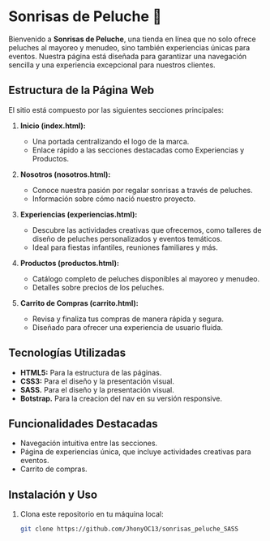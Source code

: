 # Sonrisas de Peluche  🌟  

Bienvenido a **Sonrisas de Peluche**, una tienda en línea que no solo ofrece peluches al mayoreo y menudeo, sino también experiencias únicas para eventos. Nuestra página está diseñada para garantizar una navegación sencilla y una experiencia excepcional para nuestros clientes.  

## Estructura de la Página Web  
El sitio está compuesto por las siguientes secciones principales:  

1. **Inicio (index.html):**  
   - Una portada centralizando el logo de la marca.  
   - Enlace rápido a las secciones destacadas como Experiencias y Productos.  

2. **Nosotros (nosotros.html):**  
   - Conoce nuestra pasión por regalar sonrisas a través de peluches.  
   - Información sobre cómo nació nuestro proyecto.  

3. **Experiencias (experiencias.html):**  
   - Descubre las actividades creativas que ofrecemos, como talleres de diseño de peluches personalizados y eventos temáticos.  
   - Ideal para fiestas infantiles, reuniones familiares y más.  

4. **Productos (productos.html):**  
   - Catálogo completo de peluches disponibles al mayoreo y menudeo.  
   - Detalles sobre precios de los peluches.  

5. **Carrito de Compras (carrito.html):**  
   - Revisa y finaliza tus compras de manera rápida y segura.  
   - Diseñado para ofrecer una experiencia de usuario fluida.  

## Tecnologías Utilizadas  
- **HTML5:** Para la estructura de las páginas.  
- **CSS3:** Para el diseño y la presentación visual.  
- **SASS.** Para el diseño y la presentación visual.
- **Botstrap.** Para la creacion del nav en su versión responsive.

## Funcionalidades Destacadas  
- Navegación intuitiva entre las secciones.  
- Página de experiencias única, que incluye actividades creativas para eventos.  
- Carrito de compras.

## Instalación y Uso  
1. Clona este repositorio en tu máquina local:  
   ```bash
   git clone https://github.com/JhonyOC13/sonrisas_peluche_SASS
